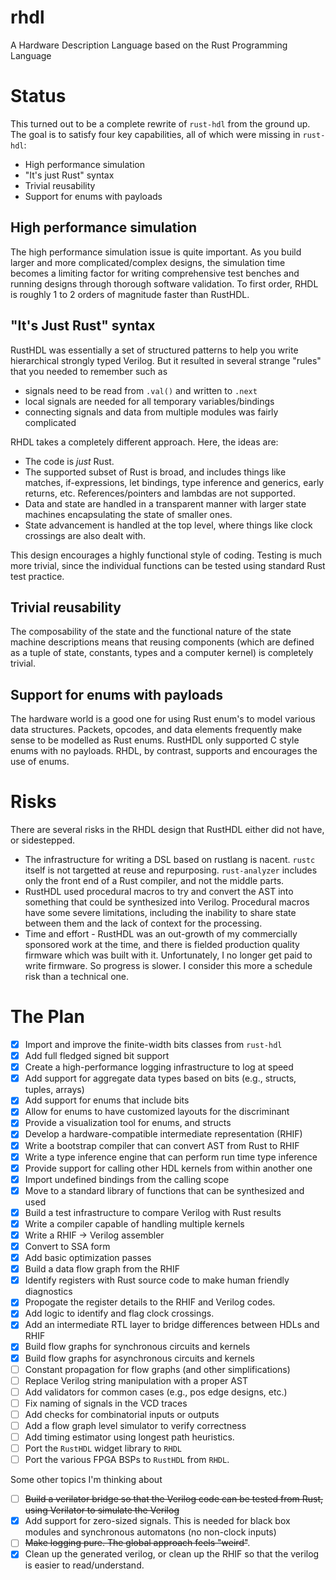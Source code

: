 # rhdl
A Hardware Description Language based on the Rust Programming Language

# Status

This turned out to be a complete rewrite of `rust-hdl` from the ground up.  The goal is
to satisfy four key capabilities, all of which were missing in `rust-hdl`:

- High performance simulation
- "It's just Rust" syntax
- Trivial reusability
- Support for enums with payloads

## High performance simulation

The high performance simulation issue is quite important.  As you build larger and
more complicated/complex designs, the simulation time becomes a limiting factor for
writing comprehensive test benches and running designs through thorough software 
validation.  To first order, RHDL is roughly 1 to 2 orders of magnitude faster than
RustHDL.

## "It's Just Rust" syntax

RustHDL was essentially a set of structured patterns to help you write hierarchical
strongly typed Verilog.  But it resulted in several strange "rules" that you needed
to remember such as
- signals need to be read from `.val()` and written to `.next`
- local signals are needed for all temporary variables/bindings
- connecting signals and data from multiple modules was fairly complicated

RHDL takes a completely different approach.  Here, the ideas are:
- The code is _just_ Rust.
- The supported subset of Rust is broad, and includes things like
  matches, if-expressions, let bindings, type inference and generics,
  early returns, etc.  References/pointers and lambdas are not supported.
- Data and state are handled in a transparent manner with larger state machines
encapsulating the state of smaller ones.  
- State advancement is handled at the top level, where things like clock crossings are 
also dealt with.

This design encourages a highly functional style of coding.  Testing is much more trivial,
since the individual functions can be tested using standard Rust test practice.

## Trivial reusability

The composability of the state and the functional nature of the state machine descriptions means
that reusing components (which are defined as a tuple of state, constants, types and a computer kernel)
is completely trivial.  

## Support for enums with payloads

The hardware world is a good one for using Rust enum's to model various data structures.  Packets,
opcodes, and data elements frequently make sense to be modelled as Rust enums.  RustHDL only supported
C style enums with no payloads.  RHDL, by contrast, supports and encourages the use of enums.

# Risks

There are several risks in the RHDL design that RustHDL either did not have, or sidestepped.
- The infrastructure for writing a DSL based on rustlang is nacent.  `rustc` itself is not 
targetted at reuse and repurposing.  `rust-analyzer` includes only the front end of a Rust
compiler, and not the middle parts.  
- RustHDL used procedural macros to try and convert the AST into something that could be
synthesized into Verilog.  Procedural macros have some severe limitations, including the
inability to share state between them and the lack of context for the processing.
- Time and effort - RustHDL was an out-growth of my commercially sponsored work at the time, and
there is fielded production quality firmware which was built with it.  Unfortunately, I no
longer get paid to write firmware.  So progress is slower.  I consider this more a schedule
risk than a technical one.

# The Plan

- [x] Import and improve the finite-width bits classes from `rust-hdl`
- [x] Add full fledged signed bit support
- [x] Create a high-performance logging infrastructure to log at speed
- [x] Add support for aggregate data types based on bits (e.g., structs, tuples, arrays)
- [x] Add support for enums that include bits
- [x] Allow for enums to have customized layouts for the discriminant
- [x] Provide a visualization tool for enums, and structs
- [x] Develop a hardware-compatible intermediate representation (RHIF)
- [x] Write a bootstrap compiler that can convert AST from Rust to RHIF
- [x] Write a type inference engine that can perform run time type inference
- [x] Provide support for calling other HDL kernels from within another one
- [x] Import undefined bindings from the calling scope
- [x] Move to a standard library of functions that can be synthesized and used
- [x] Build a test infrastructure to compare Verilog with Rust results
- [x] Write a compiler capable of handling multiple kernels
- [x] Write a RHIF -> Verilog assembler
- [x] Convert to SSA form
- [x] Add basic optimization passes
- [x] Build a data flow graph from the RHIF
- [x] Identify registers with Rust source code to make human friendly diagnostics
- [x] Propogate the register details to the RHIF and Verilog codes.
- [x] Add logic to identify and flag clock crossings.
- [x] Add an intermediate RTL layer to bridge differences between HDLs and RHIF
- [x] Build flow graphs for synchronous circuits and kernels
- [x] Build flow graphs for asynchronous circuits and kernels
- [ ] Constant propagation for flow graphs (and other simplifications)
- [ ] Replace Verilog string manipulation with a proper AST
- [ ] Add validators for common cases (e.g., pos edge designs, etc.)
- [ ] Fix naming of signals in the VCD traces
- [ ] Add checks for combinatorial inputs or outputs
- [ ] Add a flow graph level simulator to verify correctness
- [ ] Add timing estimator using longest path heuristics.
- [ ] Port the `RustHDL` widget library to `RHDL`
- [ ] Port the various FPGA BSPs to `RustHDL` from `RHDL`.

Some other topics I'm thinking about

- [ ] ~~Build a verilator bridge so that the Verilog code can be tested from Rust, using Verilator to simulate the Verilog~~
- [x] Add support for zero-sized signals.  This is needed for black box modules and synchronous automatons (no non-clock inputs)
- [ ] ~~Make logging pure.  The global approach feels "weird"~~.
- [x] Clean up the generated verilog, or clean up the RHIF so that the verilog is easier to read/understand.
